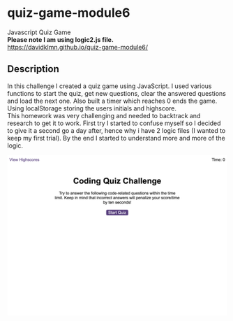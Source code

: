 # quiz-game-module6
Javascript Quiz Game
<br>
<b>Please note I am using logic2.js file.</b>
<br>
https://davidklmn.github.io/quiz-game-module6/

## Description

In this challenge I created a quiz game using JavaScript.
I used various functions to start the quiz, get new questions, clear the answered questions and load the next one. Also built a timer which reaches 0 ends the game. Using localStorage storing the users initials and highscore.
<br>
This homework was very challenging and needed to backtrack and research to get it to work. First try I started to confuse myself so I decided to give it a second go a day after, hence why i have 2 logic files (I wanted to keep my first trial). By the end I started to understand more and more of the logic.

![screencshot of my finished project](https://github.com/davidklmn/quiz-game-module6/blob/main/assets/davidklmn.github.io_quiz-game-module6_.png)

